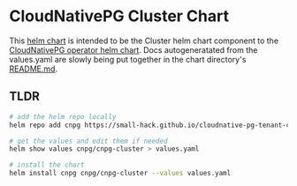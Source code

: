 # CloudNativePG Cluster Chart

This [helm chart](https://small-hack.github.io/cloudnative-pg-tenant-chart/) is intended to be the Cluster helm chart component to the [CloudNativePG operator helm chart](https://github.com/cloudnative-pg/charts). Docs autogeneratated from the values.yaml are slowly being put together in the chart directory's [README.md](https://github.com/small-hack/cloudnative-pg-tenant-chart/tree/main/charts/cloudnative-pg-tenant#readme).

## TLDR

```bash
# add the helm repo locally
helm repo add cnpg https://small-hack.github.io/cloudnative-pg-tenant-chart

# get the values and edit them if needed
helm show values cnpg/cnpg-cluster > values.yaml

# install the chart
helm install cnpg cnpg/cnpg-cluster --values values.yaml
```
